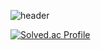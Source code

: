 ![header](https://capsule-render.vercel.app/api?type=Waving&height=200&text=jvcki7&fontColor=d5e6f5&color=timeGradient&animation=fadeIn)

[![Solved.ac Profile](http://mazassumnida.wtf/api/v2/generate_badge?boj=jvcki7)](https://solved.ac/jvcki7/)
